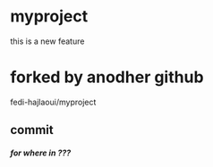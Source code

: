 # myproject
this is a new feature 
<h1>forked by anodher github </h1>
<p> fedi-hajlaoui/myproject</p>
<div>
  <h2>commit </h2>
<h5>for where in ???</h5>
</div>
